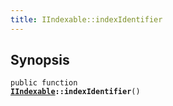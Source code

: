 ```yaml
---
title: IIndexable::indexIdentifier
---
```


## Synopsis

<code>public function <b><a href="IIndexable">IIndexable</a>::indexIdentifier</b>()</code>

